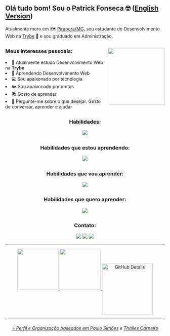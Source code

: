 <h2> Olá tudo bom! Sou o Patrick Fonseca 🤓 (<a href="https://github.com/PFonsecaFV/PFonsecaFV/blob/main/README_EN.md">English Version</a>)</h2> 

Atualmente moro em :world_map: [Pirapora/MG](https://www.google.com/search?q=Pirapora%2C+Minas+Gerais%2C+Brasil), sou estudante de Desenvolvimento Web na [Trybe](https://www.betrybe.com/) :rocket: e sou graduado em Administração.

##
<div align="center">
<a href="https://github.com/PFonsecaFV/PFonsecaFV"><img height="180px" align="right" src="https://github.com/PFonsecaFV/PFonsecaFV/blob/main/pc_cod_pfonsecafv.gif"/></a>


  <div align="left" style="display: inline_block">
    <h3>Meus interesses pessoais:</h3>
      <li>🔭 Atualmente estudo Desenvolvimento Web na <strong>Trybe</strong></li>
      <li>🌱 Aprendendo Desenvolvimento Web</li>
      <li>💻 Sou apaixonado por tecnologia</li>
      <li>🏍️ Sou apaixonado por motos</li>
      <li>📚 Gosto de aprender</li>
      <li>💬 Pergunte-me sobre o que desejar. Gosto de conversar, aprender e ajudar</li>
  </div>
</div>

##
<div align="center">
<h3>Habilidades:</h3>
<div align="center">
<p align="center">
  <a href="https://github.com/PFonsecaFV/PFonsecaFV">
    <img src="https://skillicons.dev/icons?i=ps,ai" />
  </a>
</p>

##
<div align="center">
<h3>Habilidades que estou aprendendo:</h3>
<div align="center">
<p align="center">
  <a href="https://github.com/PFonsecaFV/PFonsecaFV">
    <img src="https://skillicons.dev/icons?i=bash,linux,git,github,html,css,js,vscode,bootstrap" />
  </a>
</p>

##
<div align="center">
<h3>Habilidades que vou aprender:</h3>
<div align="center">
<p align="center">
  <a href="https://github.com/PFonsecaFV/PFonsecaFV">
    <img src="https://skillicons.dev/icons?i=jest,react,redux,docker,mysql,express,heroku,ts,solidity,mongodb,nodejs,py" />
  </a>
</p>

##
<div align="center">
<h3>Habilidades que quero aprender:</h3>
<div align="center">
<p align="center">
  <a href="https://github.com/PFonsecaFV/PFonsecaFV">
    <img src="https://skillicons.dev/icons?i=angular,c,cpp,java,ruby,aws,django,flutter" />
  </a>
</p>
  
##

<div align="center">
<h3>Contato:</h3>
  <a href="https://www.linkedin.com/in/patrickfonseca/" target="_blank"><img src="https://img.shields.io/badge/-LinkedIn-%230077B5?style=for-the-badge&logo=linkedin&logoColor=white" target="_blank"></a> 
  <a href = "mailto:patrickafonseca@gmail.com"><img src="https://img.shields.io/badge/-Gmail-%23333?style=for-the-badge&logo=gmail&logoColor=white" target="_blank"></a>
  <a href="https://instagram.com/pfonsecafv" target="_blank"><img src="https://img.shields.io/badge/-Instagram-%23E4405F?style=for-the-badge&logo=instagram&logoColor=white" target="_blank"></a>
</div>

-----

<div align="center">
<a href="https://github.com/PFonsecaFV">
<img height="130em" src="https://github-readme-stats.vercel.app/api?username=PFonsecaFV&theme=github_dark&show_icons=true">
<img height="130em" src="https://github-readme-stats.vercel.app/api/top-langs/?username=PFonsecaFV&layout=compact&theme=github_dark">
<img height="160em" align="center" alt="GitHub Details" src="http://github-profile-summary-cards.vercel.app/api/cards/profile-details?username=pfonsecafv&theme=github_dark"/>
</div>

-----

###### ⭐️ Perfil e Organização baseados em [Paulo Simões](https://github.com/paulohbsimoes) e [Thalles Carneiro](https://github.com/thalles-carneiro)
